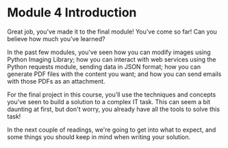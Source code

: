 # Module 4 Introduction

Great job, you've made it to the final module! You’ve come so far! Can you believe how much you’ve learned?

In the past few modules, you've seen how you can modify images using Python Imaging Library; how you can interact with web services using the Python requests module, sending data in JSON format; how you can generate PDF files with the content you want; and how you can send emails with those PDFs as an attachment. 

For the final project in this course, you’ll use the techniques and concepts you've seen to build a solution to a complex IT task. This can seem a bit daunting at first, but don't worry, you already have all the tools to solve this task!

In the next couple of readings, we're going to get into what to expect, and some things you should keep in mind when writing your solution.